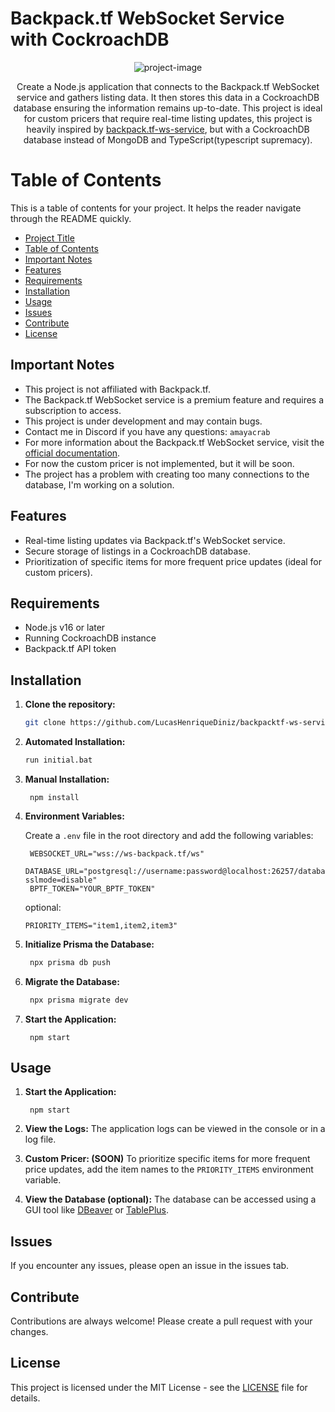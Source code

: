 # Backpack.tf WebSocket Service with CockroachDB

<p align="center"><img src="https://socialify.git.ci/LucasHenriqueDiniz/backpacktf-ws-service-cockroach-db/image?description=1&amp;descriptionEditable=&amp;language=1&amp;name=1&amp;owner=1&amp;pattern=Brick%20Wall&amp;theme=Light" alt="project-image"></p>

<p align="center">Create a Node.js application that connects to the Backpack.tf WebSocket service and gathers listing data. It then stores this data in a CockroachDB database ensuring the information remains up-to-date. This project is ideal for custom pricers that require real-time listing updates, this project is heavily inspired by <a href="https://github.com/purplebarber/backpack.tf-ws-service/tree/main">backpack.tf-ws-service</a>, but with a CockroachDB database instead of MongoDB and TypeScript(typescript supremacy).</p>
 
# Table of Contents

This is a table of contents for your project. It helps the reader navigate through the README quickly.

- [Project Title](#project-title)
- [Table of Contents](#table-of-contents)
- [Important Notes](#important-notes)
- [Features](#features)
- [Requirements](#requirements)
- [Installation](#installation)
- [Usage](#usage)
- [Issues](#issues)
- [Contribute](#contribute)
- [License](#license)

## Important Notes

- This project is not affiliated with Backpack.tf.
- The Backpack.tf WebSocket service is a premium feature and requires a subscription to access.
- This project is under development and may contain bugs.
- Contact me in Discord if you have any questions: `amayacrab`
- For more information about the Backpack.tf WebSocket service, visit the [official documentation](https://backpack.tf/developer/websockets).
- For now the custom pricer is not implemented, but it will be soon.
- The project has a problem with creating too many connections to the database, I'm working on a solution.

## Features

- Real-time listing updates via Backpack.tf's WebSocket service.
- Secure storage of listings in a CockroachDB database.
- Prioritization of specific items for more frequent price updates (ideal for custom pricers).

## Requirements

- Node.js v16 or later
- Running CockroachDB instance
- Backpack.tf API token

## Installation

1. **Clone the repository:**

   ```bash
   git clone https://github.com/LucasHenriqueDiniz/backpacktf-ws-service-cockroach-db.git
   ```

2. **Automated Installation:**

   ```bash
   run initial.bat
   ```

3. **Manual Installation:**

   ```
    npm install
   ```

4. **Environment Variables:**

   Create a `.env` file in the root directory and add the following variables:

   ```
    WEBSOCKET_URL="wss://ws-backpack.tf/ws"
    DATABASE_URL="postgresql://username:password@localhost:26257/database_name?sslmode=disable"
    BPTF_TOKEN="YOUR_BPTF_TOKEN"
   ```

   optional:

   ```
   PRIORITY_ITEMS="item1,item2,item3"
   ```

5. **Initialize Prisma the Database:**

   ```bash
    npx prisma db push
   ```

6. **Migrate the Database:**

   ```bash
    npx prisma migrate dev
   ```

7. **Start the Application:**

   ```
    npm start
   ```

## Usage

1. **Start the Application:**

   ```
    npm start
   ```

2. **View the Logs:**
   The application logs can be viewed in the console or in a log file.

3. **Custom Pricer: (SOON)**
   To prioritize specific items for more frequent price updates, add the item names to the `PRIORITY_ITEMS` environment variable.

4. **View the Database (optional):**
   The database can be accessed using a GUI tool like [DBeaver](https://dbeaver.io/) or [TablePlus](https://tableplus.com/).

## Issues

If you encounter any issues, please open an issue in the issues tab.

## Contribute

Contributions are always welcome! Please create a pull request with your changes.

## License

This project is licensed under the MIT License - see the [LICENSE](LICENSE) file for details.
